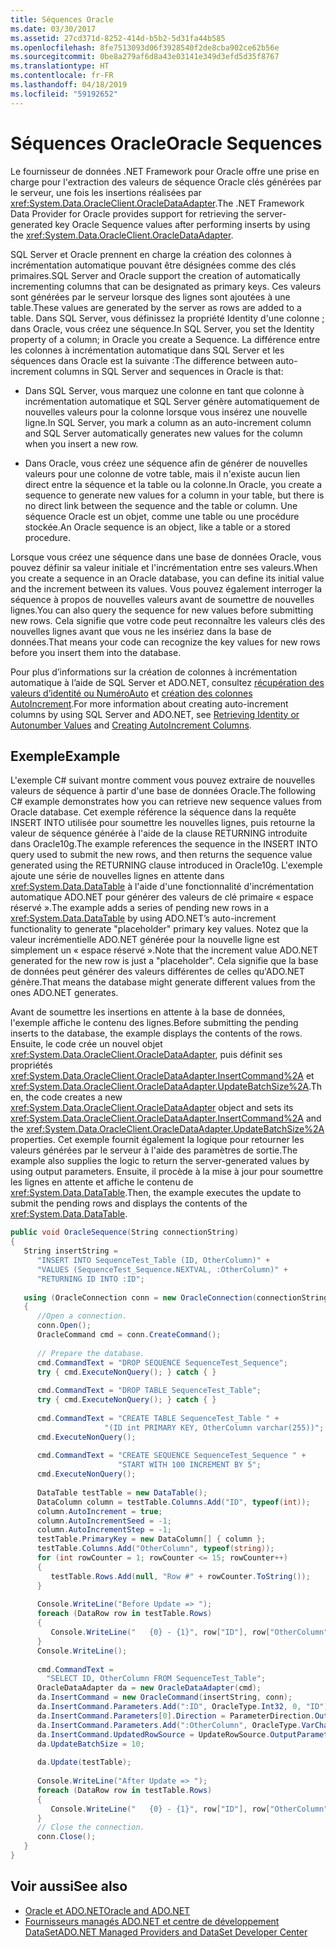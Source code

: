 ```yaml
---
title: Séquences Oracle
ms.date: 03/30/2017
ms.assetid: 27cd371d-8252-414d-b5b2-5d31fa44b585
ms.openlocfilehash: 8fe7513093d06f3928540f2de8cba902ce62b56e
ms.sourcegitcommit: 0be8a279af6d8a43e03141e349d3efd5d35f8767
ms.translationtype: HT
ms.contentlocale: fr-FR
ms.lasthandoff: 04/18/2019
ms.locfileid: "59192652"
---
```

# <a name="oracle-sequences"></a><span data-ttu-id="f8776-102">Séquences Oracle</span><span class="sxs-lookup"><span data-stu-id="f8776-102">Oracle Sequences</span></span>
<span data-ttu-id="f8776-103">Le fournisseur de données .NET Framework pour Oracle offre une prise en charge pour l'extraction des valeurs de séquence Oracle clés générées par le serveur, une fois les insertions réalisées par <xref:System.Data.OracleClient.OracleDataAdapter>.</span><span class="sxs-lookup"><span data-stu-id="f8776-103">The .NET Framework Data Provider for Oracle provides support for retrieving the server-generated key Oracle Sequence values after performing inserts by using the <xref:System.Data.OracleClient.OracleDataAdapter>.</span></span>  
  
 <span data-ttu-id="f8776-104">SQL Server et Oracle prennent en charge la création des colonnes à incrémentation automatique pouvant être désignées comme des clés primaires.</span><span class="sxs-lookup"><span data-stu-id="f8776-104">SQL Server and Oracle support the creation of automatically incrementing columns that can be designated as primary keys.</span></span> <span data-ttu-id="f8776-105">Ces valeurs sont générées par le serveur lorsque des lignes sont ajoutées à une table.</span><span class="sxs-lookup"><span data-stu-id="f8776-105">These values are generated by the server as rows are added to a table.</span></span> <span data-ttu-id="f8776-106">Dans SQL Server, vous définissez la propriété Identity d'une colonne ; dans Oracle, vous créez une séquence.</span><span class="sxs-lookup"><span data-stu-id="f8776-106">In SQL Server, you set the Identity property of a column; in Oracle you create a Sequence.</span></span> <span data-ttu-id="f8776-107">La différence entre les colonnes à incrémentation automatique dans SQL Server et les séquences dans Oracle est la suivante :</span><span class="sxs-lookup"><span data-stu-id="f8776-107">The difference between auto-increment columns in SQL Server and sequences in Oracle is that:</span></span>  
  
-   <span data-ttu-id="f8776-108">Dans SQL Server, vous marquez une colonne en tant que colonne à incrémentation automatique et SQL Server génère automatiquement de nouvelles valeurs pour la colonne lorsque vous insérez une nouvelle ligne.</span><span class="sxs-lookup"><span data-stu-id="f8776-108">In SQL Server, you mark a column as an auto-increment column and SQL Server automatically generates new values for the column when you insert a new row.</span></span>  
  
-   <span data-ttu-id="f8776-109">Dans Oracle, vous créez une séquence afin de générer de nouvelles valeurs pour une colonne de votre table, mais il n'existe aucun lien direct entre la séquence et la table ou la colonne.</span><span class="sxs-lookup"><span data-stu-id="f8776-109">In Oracle, you create a sequence to generate new values for a column in your table, but there is no direct link between the sequence and the table or column.</span></span> <span data-ttu-id="f8776-110">Une séquence Oracle est un objet, comme une table ou une procédure stockée.</span><span class="sxs-lookup"><span data-stu-id="f8776-110">An Oracle sequence is an object, like a table or a stored procedure.</span></span>  
  
 <span data-ttu-id="f8776-111">Lorsque vous créez une séquence dans une base de données Oracle, vous pouvez définir sa valeur initiale et l'incrémentation entre ses valeurs.</span><span class="sxs-lookup"><span data-stu-id="f8776-111">When you create a sequence in an Oracle database, you can define its initial value and the increment between its values.</span></span> <span data-ttu-id="f8776-112">Vous pouvez également interroger la séquence à propos de nouvelles valeurs avant de soumettre de nouvelles lignes.</span><span class="sxs-lookup"><span data-stu-id="f8776-112">You can also query the sequence for new values before submitting new rows.</span></span> <span data-ttu-id="f8776-113">Cela signifie que votre code peut reconnaître les valeurs clés des nouvelles lignes avant que vous ne les insériez dans la base de données.</span><span class="sxs-lookup"><span data-stu-id="f8776-113">That means your code can recognize the key values for new rows before you insert them into the database.</span></span>  
  
 <span data-ttu-id="f8776-114">Pour plus d’informations sur la création de colonnes à incrémentation automatique à l’aide de SQL Server et ADO.NET, consultez [récupération des valeurs d’identité ou NuméroAuto](../../../../docs/framework/data/adonet/retrieving-identity-or-autonumber-values.md) et [création des colonnes AutoIncrement](../../../../docs/framework/data/adonet/dataset-datatable-dataview/creating-autoincrement-columns.md).</span><span class="sxs-lookup"><span data-stu-id="f8776-114">For more information about creating auto-increment columns by using SQL Server and ADO.NET, see [Retrieving Identity or Autonumber Values](../../../../docs/framework/data/adonet/retrieving-identity-or-autonumber-values.md) and [Creating AutoIncrement Columns](../../../../docs/framework/data/adonet/dataset-datatable-dataview/creating-autoincrement-columns.md).</span></span>  
  
## <a name="example"></a><span data-ttu-id="f8776-115">Exemple</span><span class="sxs-lookup"><span data-stu-id="f8776-115">Example</span></span>  
 <span data-ttu-id="f8776-116">L'exemple C# suivant montre comment vous pouvez extraire de nouvelles valeurs de séquence à partir d'une base de données Oracle.</span><span class="sxs-lookup"><span data-stu-id="f8776-116">The following C# example demonstrates how you can retrieve new sequence values from Oracle database.</span></span> <span data-ttu-id="f8776-117">Cet exemple référence la séquence dans la requête INSERT INTO utilisée pour soumettre les nouvelles lignes, puis retourne la valeur de séquence générée à l'aide de la clause RETURNING introduite dans Oracle10g.</span><span class="sxs-lookup"><span data-stu-id="f8776-117">The example references the sequence in the INSERT INTO query used to submit the new rows, and then returns the sequence value generated using the RETURNING clause introduced in Oracle10g.</span></span> <span data-ttu-id="f8776-118">L'exemple ajoute une série de nouvelles lignes en attente dans <xref:System.Data.DataTable> à l'aide d'une fonctionnalité d'incrémentation automatique ADO.NET pour générer des valeurs de clé primaire « espace réservé ».</span><span class="sxs-lookup"><span data-stu-id="f8776-118">The example adds a series of pending new rows in a <xref:System.Data.DataTable> by using ADO.NET’s auto-increment functionality to generate "placeholder" primary key values.</span></span> <span data-ttu-id="f8776-119">Notez que la valeur incrémentielle ADO.NET générée pour la nouvelle ligne est simplement un « espace réservé ».</span><span class="sxs-lookup"><span data-stu-id="f8776-119">Note that the increment value ADO.NET generated for the new row is just a "placeholder".</span></span> <span data-ttu-id="f8776-120">Cela signifie que la base de données peut générer des valeurs différentes de celles qu'ADO.NET génère.</span><span class="sxs-lookup"><span data-stu-id="f8776-120">That means the database might generate different values from the ones ADO.NET generates.</span></span>  
  
 <span data-ttu-id="f8776-121">Avant de soumettre les insertions en attente à la base de données, l'exemple affiche le contenu des lignes.</span><span class="sxs-lookup"><span data-stu-id="f8776-121">Before submitting the pending inserts to the database, the example displays the contents of the rows.</span></span> <span data-ttu-id="f8776-122">Ensuite, le code crée un nouvel objet <xref:System.Data.OracleClient.OracleDataAdapter>, puis définit ses propriétés <xref:System.Data.OracleClient.OracleDataAdapter.InsertCommand%2A> et <xref:System.Data.OracleClient.OracleDataAdapter.UpdateBatchSize%2A>.</span><span class="sxs-lookup"><span data-stu-id="f8776-122">Then, the code creates a new <xref:System.Data.OracleClient.OracleDataAdapter> object and sets its <xref:System.Data.OracleClient.OracleDataAdapter.InsertCommand%2A> and the <xref:System.Data.OracleClient.OracleDataAdapter.UpdateBatchSize%2A> properties.</span></span> <span data-ttu-id="f8776-123">Cet exemple fournit également la logique pour retourner les valeurs générées par le serveur à l'aide des paramètres de sortie.</span><span class="sxs-lookup"><span data-stu-id="f8776-123">The example also supplies the logic to return the server-generated values by using output parameters.</span></span> <span data-ttu-id="f8776-124">Ensuite, il procède à la mise à jour pour soumettre les lignes en attente et affiche le contenu de <xref:System.Data.DataTable>.</span><span class="sxs-lookup"><span data-stu-id="f8776-124">Then, the example executes the update to submit the pending rows and displays the contents of the <xref:System.Data.DataTable>.</span></span>  
  
```csharp  
public void OracleSequence(String connectionString)  
{  
   String insertString =   
      "INSERT INTO SequenceTest_Table (ID, OtherColumn)" +  
      "VALUES (SequenceTest_Sequence.NEXTVAL, :OtherColumn)" +  
      "RETURNING ID INTO :ID";  
  
   using (OracleConnection conn = new OracleConnection(connectionString))  
   {  
      //Open a connection.  
      conn.Open();  
      OracleCommand cmd = conn.CreateCommand();  
  
      // Prepare the database.  
      cmd.CommandText = "DROP SEQUENCE SequenceTest_Sequence";  
      try { cmd.ExecuteNonQuery(); } catch { }  
  
      cmd.CommandText = "DROP TABLE SequenceTest_Table";  
      try { cmd.ExecuteNonQuery(); } catch { }  
  
      cmd.CommandText = "CREATE TABLE SequenceTest_Table " +  
                     "(ID int PRIMARY KEY, OtherColumn varchar(255))";  
      cmd.ExecuteNonQuery();  
  
      cmd.CommandText = "CREATE SEQUENCE SequenceTest_Sequence " +  
                        "START WITH 100 INCREMENT BY 5";  
      cmd.ExecuteNonQuery();  
  
      DataTable testTable = new DataTable();  
      DataColumn column = testTable.Columns.Add("ID", typeof(int));  
      column.AutoIncrement = true;  
      column.AutoIncrementSeed = -1;  
      column.AutoIncrementStep = -1;  
      testTable.PrimaryKey = new DataColumn[] { column };  
      testTable.Columns.Add("OtherColumn", typeof(string));  
      for (int rowCounter = 1; rowCounter <= 15; rowCounter++)  
      {  
         testTable.Rows.Add(null, "Row #" + rowCounter.ToString());  
      }  
  
      Console.WriteLine("Before Update => ");  
      foreach (DataRow row in testTable.Rows)  
      {  
         Console.WriteLine("   {0} - {1}", row["ID"], row["OtherColumn"]);  
      }  
      Console.WriteLine();  
  
      cmd.CommandText =   
        "SELECT ID, OtherColumn FROM SequenceTest_Table";  
      OracleDataAdapter da = new OracleDataAdapter(cmd);  
      da.InsertCommand = new OracleCommand(insertString, conn);  
      da.InsertCommand.Parameters.Add(":ID", OracleType.Int32, 0, "ID");  
      da.InsertCommand.Parameters[0].Direction = ParameterDirection.Output;  
      da.InsertCommand.Parameters.Add(":OtherColumn", OracleType.VarChar, 255, "OtherColumn");  
      da.InsertCommand.UpdatedRowSource = UpdateRowSource.OutputParameters;  
      da.UpdateBatchSize = 10;  
  
      da.Update(testTable);  
  
      Console.WriteLine("After Update => ");  
      foreach (DataRow row in testTable.Rows)  
      {  
         Console.WriteLine("   {0} - {1}", row["ID"], row["OtherColumn"]);  
      }  
      // Close the connection.  
      conn.Close();  
   }  
}  
```  
  
## <a name="see-also"></a><span data-ttu-id="f8776-125">Voir aussi</span><span class="sxs-lookup"><span data-stu-id="f8776-125">See also</span></span>

- [<span data-ttu-id="f8776-126">Oracle et ADO.NET</span><span class="sxs-lookup"><span data-stu-id="f8776-126">Oracle and ADO.NET</span></span>](../../../../docs/framework/data/adonet/oracle-and-adonet.md)
- [<span data-ttu-id="f8776-127">Fournisseurs managés ADO.NET et centre de développement DataSet</span><span class="sxs-lookup"><span data-stu-id="f8776-127">ADO.NET Managed Providers and DataSet Developer Center</span></span>](https://go.microsoft.com/fwlink/?LinkId=217917)
